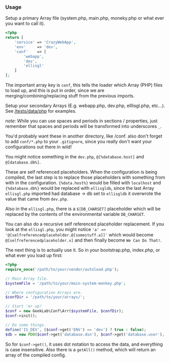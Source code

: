 ### Usage
Setup a primary Array file (system.php, main.php, moneky.php or what ever you want to call it).

```php
<?php
return [
    'service' => 'CrazyWebApp',
    'env'     => 'dev',
    'conf'    => [
        'webapp',
        'dev',
        'ellisgl'
    ]
];
```

The important array key is `conf`, this tells the loader which Array (PHP) files to load up, and this is put in order, since we are merging/combining/replacing stuff from the previous imports.

Setup your secondary Arrays (E.g. webapp.php, dev.php, elllisgl.php, etc...). See [/tests/data/php](/tests/data/php) for examples.

_note_: While you can use spaces and periods in sections / properties, just remember that spaces and periods will be transformed into underscores `_`.

You'd probably want these in another directory, like /conf. also don't forget to add `conf/*.php` to your `.gitignore`, since you really don't want your configurations out there in wild! 

You might notice something in the `dev.php`, `@[%database.host]` and `@[database.db%]`.

These are self referenced placeholders. When the configuration is being compiled, the last step is to replace those placeholders with something from with in the configuration. `{%data.host%}` would be filled with `localhost` and  `{%database.db%}` would be replaced with `ellisgldb`, since the last Array `ellisgl.php` imported had database -> db set to `ellisgldb` it overwrote the value that came from `dev.php`.

Also in the `ellisgl.php`, there is a `$[DB_CHARSET]` placeholder which will be replaced by the contents of the environmental variable `DB_CHARSET`.

You can also do a recursive self referenced placeholder replacement. If you look at the `ellisgl.php`, you might notice `'a' => '@[selfreferencedplaceholder.@[somestuff.a]]'` which would become `@[selfreferencedplaceholder.x]` and then finally become `We Can Do That!`. 

The next thing is to actually use it. So in your bootstrap.php, index.php, or what ever you load up first:

```PHP
<?php
require_once('/path/to/your/vendor/autoload.php');

// Main Array file.
$systemFile = '/path/to/your/main-system-monkey.php';

// Where configuration Arrays are.
$confDir = '/path/to/your/arrays/';

// Start 'er up!
$conf = new GeekLab\Conf\Arr($systemFile, $confDir);
$conf->init();

// Do some things.
define('IS_DEV', ($conf->get('ENV') == 'dev') ? true : false);
$db = new PDO($conf->get('database.dsn'), $conf->get('database.user'), $conf->get('database.pass'));
```

So for `$conf->get()`, it uses dot notation to access the data, and everything is case insensitive. Also there is a `getAll()` method, which will return an array of the compiled config.
